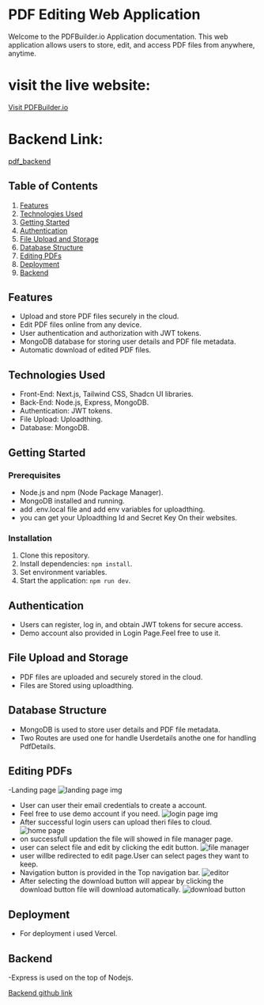 # PDF Editing Web Application

Welcome to the PDFBuilder.io Application documentation. This web application allows users to store, edit, and access PDF files from anywhere, anytime.

# visit the live website:
[Visit PDFBuilder.io](https://pdfbuilder-io.vercel.app/)

# Backend Link:
[pdf_backend](https://github.com/SARATHKUMAR-T/pdf_backend)

## Table of Contents

1. [Features](#features)
2. [Technologies Used](#technologies-used)
3. [Getting Started](#getting-started)
4. [Authentication](#authentication)
5. [File Upload and Storage](#file-upload-and-storage)
6. [Database Structure](#database-structure)
7. [Editing PDFs](#editing-pdfs)
8. [Deployment](#deployment)
9. [Backend](#backend)

  


## Features<a name="features"></a>

- Upload and store PDF files securely in the cloud.
- Edit PDF files online from any device.
- User authentication and authorization with JWT tokens.
- MongoDB database for storing user details and PDF file metadata.
- Automatic download of edited PDF files.

## Technologies Used<a name="technologies-used"></a>

- Front-End: Next.js, Tailwind CSS, Shadcn UI libraries.
- Back-End: Node.js, Express, MongoDB.
- Authentication: JWT tokens.
- File Upload: Uploadthing.
- Database: MongoDB.

## Getting Started<a name="getting-started"></a>

### Prerequisites<a name="prerequisites"></a>

- Node.js and npm (Node Package Manager).
- MongoDB installed and running.
- add .env.local file and add env variables for uploadthing.
- you can get your Uploadthing Id and Secret Key On their websites.

### Installation<a name="installation"></a>

1. Clone this repository.
2. Install dependencies: `npm install`.
3. Set environment variables.
4. Start the application: `npm run dev`.

## Authentication<a name="authentication"></a>

- Users can register, log in, and obtain JWT tokens for secure access.
- Demo account also provided in Login Page.Feel free to use it.

## File Upload and Storage<a name="file-upload-and-storage"></a>

- PDF files are uploaded and securely stored in the cloud.
- Files are Stored using uploadthing.

## Database Structure<a name="database-structure"></a>

- MongoDB is used to store user details and PDF file metadata.
- Two Routes are used one for handle Userdetails anothe one for handling PdfDetails.

## Editing PDFs<a name="editing-pdfs"></a>

-Landing page
![landing page img](https://i.imgur.com/P69UxMU.png)
- User can user their email credentials to create a account.
- Feel free to use demo account if you need.
  ![login page img](https://i.imgur.com/4auZDCv.png)
- After successful login users can upload theri files to cloud.
  ![home page](https://i.imgur.com/CT24ijJ.png)
- on successfull updation the file will showed in file manager page.
- user can select file and edit by clicking the edit button.
  ![file manager](https://i.imgur.com/pAkwlZc.png)
- user willbe redirected to edit page.User can select pages they want to keep.
- Navigation button is provided in the Top navigation bar.
  ![editor](https://i.imgur.com/ULpnE5r.png)
- After selecting the download button will appear by clicking the download button file will download automatically.
  ![download button](https://i.imgur.com/isrU4GC.png)

## Deployment<a name="deployment"></a>

- For deployment i used Vercel.

## Backend <a name="backend"></a>

-Express is used on the top of Nodejs.

[Backend github link](https://github.com/SARATHKUMAR-T/pdf_backend)



